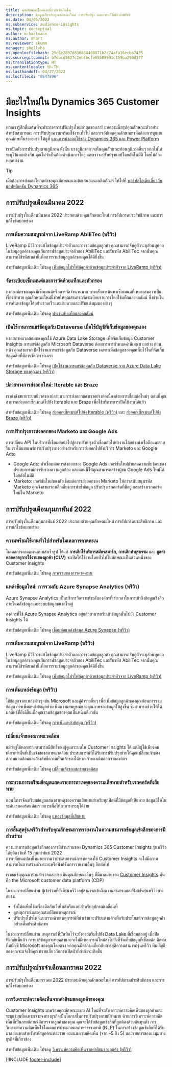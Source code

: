 ```yaml
---
title: คุณลักษณะใหม่และที่กำลังจะเกิดขึ้น
description: ข้อมูลเกี่ยวกับคุณลักษณะใหม่ การปรับปรุง และการแก้ไขข้อบกพร่อง
ms.date: 04/05/2022
ms.subservice: audience-insights
ms.topic: conceptual
author: m-hartmann
ms.author: mhart
ms.reviewer: skumm
manager: shellyha
ms.openlocfilehash: 25c6e2897d836854408871b2c74afa16ecba7435
ms.sourcegitcommit: b7dbcd5627c2ebfbcfe65589991c159ba290d377
ms.translationtype: HT
ms.contentlocale: th-TH
ms.lasthandoff: 04/27/2022
ms.locfileid: "8647896"
---
```

# <a name="whats-new-in-dynamics-365-customer-insights"></a>มีอะไรใหม่ใน Dynamics 365 Customer Insights

พวกเรารู้สึกตื่นเต้นที่จะประกาศการปรับปรุงใหม่ล่าสุดของเรา! บทความนี้สรุปคุณลักษณะตัวอย่างสำหรับสาธารณะ การปรับปรุงความพร้อมใช้งานทั่วไป และการอัปเดตคุณลักษณะ เมื่อต้องการดูแผนคุณลักษะในระยะยาว ให้ดูที่ [แผนการนำออกใช้ของ Dynamics 365 และ Power Platform](/dynamics365/release-plans/)

เราเปิดตัวการปรับปรุงตามภูมิภาค ดังนั้น บางภูมิภาคอาจเห็นคุณลักษณะก่อนภูมิภาคอื่นๆ หากไม่ได้ระบุไว้แตกต่างกัน คุณไม่จำเป็นต้องดำเนินการใดๆ และเราจะปรับปรุงแอปโดยอัตโนมัติ โดยไม่ต้องหยุดทำงาน

> [!TIP]
> เมื่อต้องการส่งและโหวตคำขอคุณลักษณะและข้อเสนอแนะผลิตภัณฑ์ ให้ไปที่ [พอร์ทัลไอเดียเกี่ยวกับแอปพลิเคชัน Dynamics 365](https://experience.dynamics.com/ideas/categories/?forum=79a8c474-4e35-e911-a971-000d3a4f3343&forumName=Dynamics%20365%20Customer%20Insights)


## <a name="march-2022-updates"></a>การปรับปรุงเดือนมีนาคม 2022

การปรับปรุงในเดือนมีนาคม 2022 ประกอบด้วยคุณลักษณะใหม่ การอัปเกรดประสิทธิภาพ และการแก้ไขข้อบกพร่อง

### <a name="liveramp-abilitec-enrichment-preview"></a>การเพิ่มความสมบูรณ์จาก LiveRamp AbiliTec (พรีวิว)

LiveRamp มีวิธีการแก้ไขข้อมูลประจำตัวและการรวมข้อมูลลูกค้า คุณสามารถจับคู่ตัวระบุส่วนบุคคลในข้อมูลลูกค้าของคุณกับกราฟข้อมูลประจำตัวของ AbiliTec และรับรหัส AbiliTec จากนั้นคุณสามารถใช้รหัสเหล่านี้เพื่อการรวมข้อมูลลูกค้าของคุณได้ดียิ่งขึ้น

สำหรับข้อมูลเพิ่มเติม โปรดดู [เพิ่มข้อมูลโปรไฟล์ลูกค้าด้วยข้อมูลประจำตัวจาก LiveRamp (พรีวิว)](enrichment-liveramp.md)

### <a name="organize-segments-and-measures-with-tags-and-filters"></a>จัดระเบียบเซ็กเมนต์และการวัดด้วยแท็กและตัวกรอง
หากองค์กรของคุณมีเซ็กเมนต์หรือการวัดจำนวนมาก บางครั้งการค้นหาเซ็กเมนต์ที่เหมาะสมอาจเป็นเรื่องท้าทาย คุณลักษณะใหม่นี้ช่วยให้คุณสามารถจัดระเบียบรายการโดยใช้แท็กและคอลัมน์ ซึ่งช่วยในการค้นหาข้อมูลได้อย่างรวดเร็วและง่ายดายและปรับแต่งมุมมองต่างๆ

สำหรับข้อมูลเพิ่มเติม โปรดดู [ทำงานกับแท็กและคอลัมน์](work-with-tags-columns.md)

### <a name="enable-data-sharing-with-dataverse-when-using-your-own-storage-account"></a>เปิดใช้งานการแชร์ข้อมูลกับ Dataverse เมื่อใช้บัญชีที่เก็บข้อมูลของคุณเอง

หากสภาพแวดล้อมของคุณใช้ Azure Data Lake Storage เพื่อจัดเก็บข้อมูล Customer Insights การแชร์ข้อมูลกับ Microsoft Dataverse ต้องการการกำหนดค่าพิเศษบางอย่าง
ก่อนหน้า คุณสามารถเปิดใช้งานการแชร์ข้อมูลกับ Dataverse เฉพาะเมื่อข้อมูลของคุณเก็บไว้ในที่จัดเก็บข้อมูลดิบที่มีการจัดการของเรา 

สำหรับข้อมูลเพิ่มเติม โปรดดู [เปิดใช้งานการแชร์ข้อมูลกับ Dataverse จาก Azure Data Lake Storage ของคุณเอง (พรีวิว)](manage-environments.md#enable-data-sharing-with-dataverse-from-your-own-azure-data-lake-storage-preview)

### <a name="new-export-destinations-iterable-and-braze"></a>ปลายทางการส่งออกใหม่: Iterable และ Braze

เรากำลังขยายระบบนิเวศของปลายทางการส่งออกของเราอย่างต่อเนื่องด้วยการเชื่อมต่อใหม่ๆ ตอนนี้คุณสามารถส่งออกเซ็กเมนต์ไปยัง Iterable และ Braze เพื่อใช้บริการการเปิดใช้งานได้แล้ว

สำหรับข้อมูลเพิ่มเติม โปรดดู [ส่งออกเซ็กเมนต์ไปยัง Iterable (พรีวิว)](export-iterable.md) และ [ส่งออกเซ็กเมนต์ไปยัง Braze (พรีวิว)](export-braze.md)

### <a name="improvements-to-marketo-and-google-ads-export"></a>การปรับปรุงการส่งออกของ Marketo และ Google Ads

การเปลี่ยน API ในบริการที่เชื่อมต่อนำไปสู่การปรับปรุงตัวเชื่อมต่อให้ทำงานได้อย่างน่าเชื่อถือและราบรื่น เราได้เผยแพร่การปรับปรุงบางอย่างสำหรับการส่งออกไปยังบริการ Marketo และ Google Ads:

- Google Ads: ตัวเชื่อมต่อการส่งออกของ Google Ads เวอร์ชันใหม่ช่วยลดความซับซ้อนของประสบการณ์การรับรองความถูกต้อง และตอนนี้ให้คุณสามารถสร้างผู้ชม Google Ads ใหม่ได้โดยอัตโนมัติ 
- Marketo: เวอร์ชันใหม่ของตัวเชื่อมต่อการส่งออกของ Marketo ให้การสนับสนุนรหัส Marketo คุณจึงสามารถหลีกเลี่ยงการทำซ้ำข้อมูล ปรับปรุงเรกคอร์ดที่มีอยู่ และสร้างเรกคอร์ดใหม่ใน Marketo 


## <a name="february-2022-updates"></a>การปรับปรุงเดือนกุมภาพันธ์ 2022

การปรับปรุงในเดือนกุมภาพันธ์ 2022 ประกอบด้วยคุณลักษณะใหม่ การอัปเกรดประสิทธิภาพ และการแก้ไขข้อบกพร่อง

### <a name="general-availability-for-prediction-models"></a>ความพร้อมใช้งานทั่วไปสำหรับโมเดลการคาดคะเน

โมเดลการคาดคะเนแบบสำเร็จรูป ได้แก่ **การเลิกใช้บริการสมัครสมาชิก**, **การเลิกทำธุรกรรม** และ **มูลค่าตลอดอายุการใช้งานของลูกค้า (CLV)** จะเปิดให้ใช้งานโดยทั่วไปในลักษณะเป็นส่วนหนึ่งของ Customer Insights 

สำหรับข้อมูลเพิ่มเติม โปรดดู [ภาพรวมของการคาดคะเน](predictions-overview.md)

### <a name="new-data-source-integration-with-azure-synapse-analytics-preview"></a>แหล่งข้อมูลใหม่: การรวมกับ Azure Synapse Analytics (พรีวิว)

Azure Synapse Analytics เป็นบริการวิเคราะห์ระดับองค์กรที่เร่งเวลาในการเข้าถึงข้อมูลเชิงลึกภายในคลังข้อมูลและระบบข้อมูลขนาดใหญ่

องค์กรที่ใช้ Azure Synapse Analytics อยู่แล้วสามารถรับเข้าข้อมูลนั้นไปยัง Customer Insights ได้ 

สำหรับข้อมูลเพิ่มเติม โปรดดู [เชื่อมต่อแหล่งข้อมูล Azure Synapse (พรีวิว)](connect-synapse.md)

### <a name="liveramp-enrichment-preview"></a>การเพิ่มความสมบูรณ์จาก LiveRamp (พรีวิว)

LiveRamp มีวิธีการแก้ไขข้อมูลประจำตัวและการรวมข้อมูลลูกค้า คุณสามารถจับคู่ตัวระบุส่วนบุคคลในข้อมูลลูกค้าของคุณกับกราฟข้อมูลประจำตัวของ AbiliTec และรับรหัส AbiliTec จากนั้นคุณสามารถใช้รหัสเหล่านี้เพื่อการรวมข้อมูลลูกค้าของคุณได้ดียิ่งขึ้น

สำหรับข้อมูลเพิ่มเติม โปรดดู [เพิ่มข้อมูลโปรไฟล์ลูกค้าด้วยข้อมูลประจำตัวจาก LiveRamp (พรีวิว)](enrichment-liveramp.md)

### <a name="enrichment-for-data-sources-preview"></a>การเพิ่มแหล่งข้อมูล (พรีวิว)

ใช้ข้อมูลจากแหล่งต่างๆ เช่น Microsoft และคู่ค้ารายอื่นๆ เพื่อเพิ่มข้อมูลลูกค้าของคุณก่อนการรวมข้อมูล การเพิ่มแหล่งข้อมูลช่วยเพิ่มความสมบูรณ์และคุณภาพของข้อมูลให้สูงขึ้น ซึ่งสามารถช่วยให้ได้ผลลัพธ์ที่ยิ่งดีขึ้นเมื่อคุณรวมข้อมูลของคุณเป็นหนึ่งเดียวกัน

สำหรับข้อมูลเพิ่มเติม โปรดดู [การเพิ่มแหล่งข้อมูล (พรีวิว)](data-sources-enrichment.md)

### <a name="change-owner-of-environment"></a>เปลี่ยนเจ้าของสภาพแวดล้อม

แม้ว่าผู้ใช้หลายรายสามารถมีสิทธิ์ของผู้ดูแลระบบใน Customer Insights ได้ แต่มีผู้ใช้เพียงคนเดียวเท่านั้นที่เป็นเจ้าของสภาพแวดล้อม ประสบการณ์ที่ได้รับการปรับปรุงช่วยให้คุณเปลี่ยนเจ้าของสภาพแวดล้อมและอ้างสิทธิ์ความเป็นเจ้าของได้หากเจ้าของเดิมออกจากองค์กร 

สำหรับข้อมูลเพิ่มเติม โปรดดู [เปลี่ยนเจ้าของสภาพแวดล้อม](manage-environments.md#change-the-owner-of-an-environment)

### <a name="data-preparation-process-lists-corruption-reason-for-corrupted-records"></a>กระบวนการเตรียมข้อมูลแสดงรายการสาเหตุของความเสียหายสำหรับเรกคอร์ดที่เสียหาย

ตอนนี้การจัดเตรียมข้อมูลแสดงสาเหตุของความเสียหายสำหรับทุกฟิลด์ที่มีข้อมูลที่เสียหาย ข้อมูลมีให้ในระดับเรกคอร์ดแต่ละรายการเพื่อให้สามารถระบุได้ง่าย 

สำหรับข้อมูลเพิ่มเติม โปรดดู [แหล่งข้อมูลที่เสียหาย](entities.md#corrupted-data-sources)

### <a name="end-of-preview-for-reporting-features-in-the-engagement-insights-capability"></a>การสิ้นสุดรุ่นพรีวิวสำหรับคุณลักษณะการรายงานในความสามารถข้อมูลเชิงลึกของการมีส่วนร่วม

ความสามารถข้อมูลเชิงลึกของการมีส่วนร่วมของ Dynamics 365 Customer Insights รุ่นพรีวิวได้ยุติลงวันที่ 15 กุมภาพันธ์ 2022  
การเปลี่ยนแปลงนี้หมายความว่าประสบการณ์การทดลองใช้ Customer Insights จะไม่มีความสามารถในการสร้างช่วงระยะหรือฟังก์ชันการรายงานอื่นๆ อีกต่อไป

เราขอเชิญคุณมาร่วมสำรวจและประเมินคุณลักษณะอื่นๆ ที่มีมากมายของ [Customer Insights](https://dynamics.microsoft.com/ai/customer-insights/) นั่นคือ the Microsoft customer data platform (CDP)    
 
ในช่วงการเปลี่ยนผ่าน ผู้เข้าร่วมที่ยังมีรุ่นพรีวิวอยู่สามารถเข้าถึงความสามารถและฟังก์ชันรุ่นพรีวิวบางอย่าง:

- รับโค้ดเพื่อใช้เครื่องมือกับเว็บไซต์หรือแอปสำหรับอุปกรณ์เคลื่อนที่ 
- ดูเหตุการณ์และคุณสมบัติของเหตุการณ์ 
- ปรับปรุงโปรไฟล์แบบรวมด้วยเหตุการณ์ที่นำเข้าและปรับแต่งแล้วเพื่อรับประโยชน์จากข้อมูลลูกค้าอย่างเต็มประสิทธิภาพ
  
ในช่วงการเปลี่ยนผ่าน เหตุการณ์ที่บันทึกไว้จะยังคงสตรีมไปยัง Data Lake ที่เชื่อมต่ออยู่ เมื่อปิดฟังก์ชันนี้แล้ว การแชร์ข้อมูลจะหยุดลงและจะไม่มีเหตุการณ์ใหม่ส่งไปยังที่จัดเก็บข้อมูลที่เชื่อมต่อ
ติดต่อทีมบัญชี Microsoft ของคุณโดยตรง หากคุณมีคำถามเกี่ยวกับการยุติความสามารถรุ่นพรีวิว ทีมบัญชีของคุณจะแจ้งให้คุณทราบเกี่ยวกับการเปิดตัวที่กำลังจะเกิดขึ้น 

## <a name="january-2022-updates"></a>การปรับปรุงประจำเดือนมกราคม 2022

การปรับปรุงในเดือนมกราคม 2022 ประกอบด้วยคุณลักษณะใหม่ การอัปเกรดประสิทธิภาพ และการแก้ไขข้อบกพร่อง

### <a name="sentiment-analysis-of-your-customers-feedback"></a>การวิเคราะห์ความคิดเห็นจากคำติชมของลูกค้าของคุณ

Customer Insights มาพร้อมคุณลักษณะแบบ AI ใหม่ที่จะสังเคราะห์ความคิดเห็นของลูกค้าและระบุแง่มุมที่เฉพาะเจาะจงทางธุรกิจเป็นโอกาสในการปรับปรุงตามเป้าหมาย ด้วยการวิเคราะห์ความคิดเห็นที่เป็นลายลักษณ์อักษรจากลูกค้าของคุณ คุณจะได้รับข้อมูลเชิงลึกที่ถูกต้องด้วยต้นทุนต่ำ การวิเคราะห์ความคิดเห็นใช้โมเดลการประมวลผลภาษาธรรมชาติ (NLP) ในการสร้างข้อมูลเชิงลึกที่ได้รับมาสองแบบสำหรับรหัสลูกค้าแต่ละราย คะแนนความคิดเห็น (จาก –5 ถึง 5) และรายการของแง่มุมทางธุรกิจที่เกี่ยวข้อง 

สำหรับข้อมูลเพิ่มเติม โปรดดู [วิเคราะห์ความคิดเห็นจากคำติชมของลูกค้า (พรีวิว)](sentiment-analysis.md)


[!INCLUDE [footer-include](includes/footer-banner.md)]